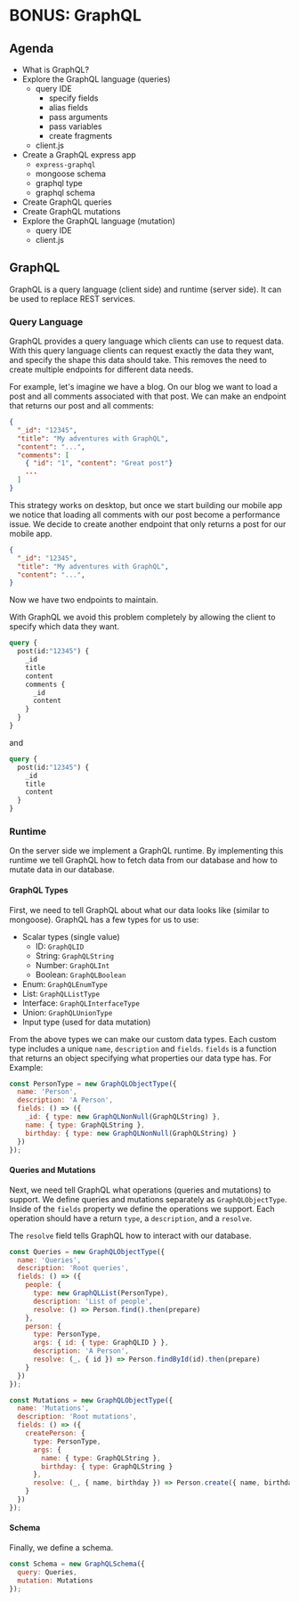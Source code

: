 # BONUS: GraphQL

## Agenda

* What is GraphQL?
* Explore the GraphQL language (queries)
  * query IDE
    * specify fields
    * alias fields
    * pass arguments
    * pass variables
    * create fragments
  * client.js
* Create a GraphQL express app
  * `express-graphql`
  * mongoose schema
  * graphql type
  * graphql schema
* Create GraphQL queries
* Create GraphQL mutations
* Explore the GraphQL language (mutation)
  * query IDE
  * client.js

## GraphQL

GraphQL is a query language (client side) and runtime
(server side). It can be used to replace REST services.

### Query Language

GraphQL provides a query language which clients can use
to request data. With this query language clients can
request exactly the data they want, and specify the shape
this data should take. This removes the need to create
multiple endpoints for different data needs.

For example, let's imagine we have a blog. On our blog
we want to load a post and all comments associated with
that post. We can make an endpoint that returns our post
and all comments:

```json
{
  "_id": "12345",
  "title": "My adventures with GraphQL",
  "content": "...",
  "comments": [
    { "id": "1", "content": "Great post"}
    ...
  ]
}
```

This strategy works on desktop, but once we start building
our mobile app we notice that loading all comments with our
post become a performance issue. We decide to create another
endpoint that only returns a post for our mobile app.

```json
{
  "_id": "12345",
  "title": "My adventures with GraphQL",
  "content": "...",
}
```

Now we have two endpoints to maintain.

With GraphQL we avoid this problem completely by allowing
the client to specify which data they want.

```graphql
query {
  post(id:"12345") {
    _id
    title
    content
    comments {
      _id
      content
    }
  }
}
```

and

```graphql
query {
  post(id:"12345") {
    _id
    title
    content
  }
}
```

### Runtime

On the server side we implement a GraphQL runtime.
By implementing this runtime we tell GraphQL how
to fetch  data from our database and how to mutate
data in our database.

#### GraphQL Types

First, we need to tell GraphQL about what our
data looks like (similar to mongoose). GraphQL
has a few types for us to use:

* Scalar types (single value)
  * ID: `GraphQLID`
  * String: `GraphQLString`
  * Number: `GraphQLInt`
  * Boolean: `GraphQLBoolean`
* Enum: `GraphQLEnumType`
* List: `GraphQLListType`
* Interface: `GraphQLInterfaceType`
* Union: `GraphQLUnionType`
* Input type (used for data mutation)

From the above types we can make our custom data
types. Each custom type includes a unique `name`,
`description` and `fields`. `fields` is a function
that returns an object specifying what properties
our data type has. For Example:

```js
const PersonType = new GraphQLObjectType({
  name: 'Person',
  description: 'A Person',
  fields: () => ({
    _id: { type: new GraphQLNonNull(GraphQLString) },
    name: { type: GraphQLString },
    birthday: { type: new GraphQLNonNull(GraphQLString) }
  })
});
```

#### Queries and Mutations

Next, we need tell GraphQL what operations (queries and mutations)
to support. We define queries and mutations separately as
`GraphQLObjectType`. Inside of the `fields` property we define
the operations we support. Each operation should have a return
`type`, a `description`, and a `resolve`.

The `resolve` field tells GraphQL how to interact with our database.

```js
const Queries = new GraphQLObjectType({
  name: 'Queries',
  description: 'Root queries',
  fields: () => ({
    people: {
      type: new GraphQLList(PersonType),
      description: 'List of people',
      resolve: () => Person.find().then(prepare)
    },
    person: {
      type: PersonType,
      args: { id: { type: GraphQLID } },
      description: 'A Person',
      resolve: (_, { id }) => Person.findById(id).then(prepare)
    }
  })
});

const Mutations = new GraphQLObjectType({
  name: 'Mutations',
  description: 'Root mutations',
  fields: () => ({
    createPerson: {
      type: PersonType,
      args: {
        name: { type: GraphQLString },
        birthday: { type: GraphQLString }
      },
      resolve: (_, { name, birthday }) => Person.create({ name, birthday }).then(prepare)
    }
  })
});
```

#### Schema

Finally, we define a schema.

```js
const Schema = new GraphQLSchema({
  query: Queries,
  mutation: Mutations
});
```
